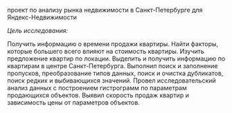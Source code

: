 проект по анализу рынка недвижимости в Санкт-Петербурге для Яндекс-Недвижимости

*Цель исследования:*

Получить информацию о времени продажи квартиры.
Найти факторы, которые большего всего влияют на стоимость квартиры.
Изучить предложение квартир по локации.
Выделить и получить информацию по квартирам в центре Санкт-Петербурга.
Выполнил поиск и заполнение пропусков, преобразование типов данных, поиск и очистка дубликатов, поиск редких и выбивающихся значений. 
Провел исследовательский анализ данных с построением гистрограмм по параметрам продающихся объектов. Выявил скорость продаж квартир и зависимость цены от параметров объектов. 
